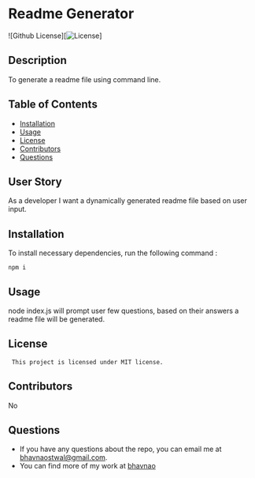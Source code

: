 # Readme Generator
  ![Github License][![License](https://img.shields.io/badge/License-MIT-blue.svg)]

  
## Description
To generate a readme file using command line.

## Table of Contents
* [Installation](#installation)
* [Usage](#usage)
* [License](#license)
* [Contributors](#contributors)
* [Questions](#questions)


## User Story
As a developer I want a dynamically generated readme file based on user input.

## Installation
To install necessary dependencies, run the following command : 
<pre><code>npm i</code></pre>

## Usage
node index.js will prompt user few questions, based on their answers a readme file will  be generated.

## License

     This project is licensed under MIT license.
 

## Contributors
No




## Questions
* If you have any questions about the repo, 
  you can email me at bhavnaostwal@gmail.com. 
* You can find more of my work at [bhavnao](https://github.com/bhavnao)

